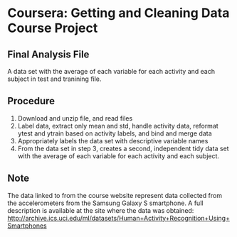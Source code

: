 # Coursera: Getting and Cleaning Data Course Project

## Final Analysis File
A data set with the average of each variable for each activity and each subject in test and tranining file.

## Procedure
1. Download and unzip file, and read files 
2. Label data, extract only mean and std, handle activity data, reformat ytest and ytrain based on activity labels, and bind and merge data
3. Appropriately labels the data set with descriptive variable names
4. From the data set in step 3, creates a second, independent tidy data set with the average of each variable for each activity and each subject.

## Note
The data linked to from the course website represent data collected from the accelerometers from the Samsung Galaxy S smartphone. A full description is available at the site where the data was obtained:
http://archive.ics.uci.edu/ml/datasets/Human+Activity+Recognition+Using+Smartphones
